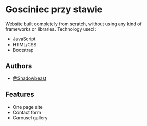 # Gosciniec przy stawie

Website built completely from scratch, without using any kind of frameworks or libraries.
Technology used :
- JavaScript
- HTML/CSS
- Bootstrap

## Authors
- [@Shadowbeast](https://www.github.com/shadowbeast666)

## Features

- One page site
- Contact form
- Carousel gallery


